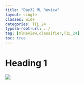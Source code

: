 ```yaml
---
title: "Day32 ML Review"
layout: single
classes: wide
categories: TIL_24
typora-root-url: ../
tag: [mlReview,classifier,TIL_24]
toc: true 
---
```


# Heading 1

<img src="/blog/images/2024-07-23-TIL24_Day32/DD8DFD26-A0CC-4E5B-A18A-8332363758E6_1_105_c.jpeg">

<br><br>

